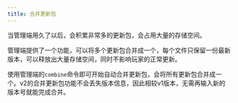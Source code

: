 ```yaml
---
title: 合并更新包
---
```


当管理端用久了以后，会积累非常多的更新包，会占用大量的存储空间。

管理端提供了一个功能，可以将多个更新包合并成一个，每个文件只保留一份最新版本，可以释放出大量存储空间，同时不影响玩家的正常更新。

使用管理端的`combine`命令即可开始自动合并更新包，会将所有更新包合并成一个。v2的合并更新包功能不会丢失版本信息，因此相较v1版本，无需再输入新的版本号就能完成合并。